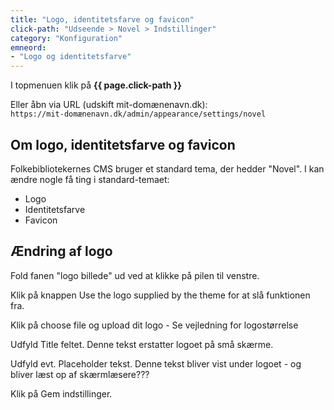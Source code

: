```yaml
---
title: "Logo, identitetsfarve og favicon"
click-path: "Udseende > Novel > Indstillinger"
category: "Konfiguration"
emneord: 
- "Logo og identitetsfarve"
---
```

I topmenuen klik på **{{ page.click-path }}**

Eller åbn via URL (udskift mit-domænenavn.dk):\
`https://mit-domænenavn.dk/admin/appearance/settings/novel`

## Om logo, identitetsfarve og favicon
Folkebibliotekernes CMS bruger et standard tema, der hedder "Novel". 
I kan ændre nogle få ting i standard-temaet:
- Logo
- Identitetsfarve
- Favicon

## Ændring af logo

Fold fanen "logo billede" ud ved at klikke på pilen til venstre.


Klik på knappen Use the logo supplied by the theme for at slå funktionen fra.

Klik på choose file og upload dit logo  - Se vejledning for logostørrelse

Udfyld Title feltet. Denne tekst erstatter logoet på små skærme.

Udfyld evt. Placeholder tekst. Denne tekst bliver vist under logoet - og bliver læst op af skærmlæsere???

Klik på Gem indstillinger.
